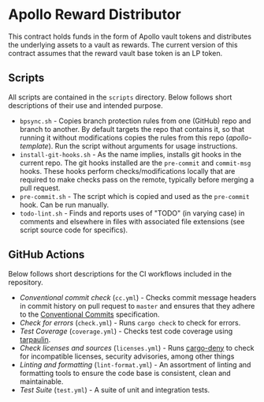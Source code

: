 # Apollo Reward Distributor

This contract holds funds in the form of Apollo vault tokens and distributes the underlying assets to a vault as rewards.
The current version of this contract assumes that the reward vault base token is an LP token.

## Scripts

All scripts are contained in the `scripts` directory. Below follows short descriptions of their use and intended
purpose.

* `bpsync.sh` -
    Copies branch protection rules from one (GitHub) repo and branch to another. By default targets the repo that
    contains it, so that running it without modifications copies the rules from this repo (*apollo-template*). Run the
    script without arguments for usage instructions.
* `install-git-hooks.sh` - As the name implies, installs git hooks in the current repo. The git hooks installed are the
    `pre-commit` and `commit-msg` hooks. These hooks perform checks/modifications locally that are required to make
    checks pass on the remote, typically before merging a pull request.
* `pre-commit.sh` - The script which is copied and used as the `pre-commit` hook. Can be run manually.
* `todo-lint.sh` - Finds and reports uses of "TODO" (in varying case) in comments and elsewhere in files with associated
    file extensions (see script source code for specifics).

## GitHub Actions

Below follows short descriptions for the CI workflows included in the repository.

* _Conventional commit check_ (`cc.yml`) -
    Checks commit message headers in commit history on pull request to `master` and ensures that they adhere to the
    [Conventional Commits](https://www.conventionalcommits.org) specification.
* _Check for errors_ (`check.yml`) - Runs `cargo check` to check for errors.
* _Test Coverage_ (`coverage.yml`) -
    Checks test code coverage using [tarpaulin](https://crates.io/crates/cargo-tarpaulin).
* _Check licenses and sources_ (`licenses.yml`) -
    Runs [cargo-deny](https://crates.io/crates/cargo-deny) to check for incompatible licenses, security advisories,
    among other things
* _Linting and formatting_ (`lint-format.yml`) -
    An assortment of linting and formatting tools to ensure the code base is consistent, clean and maintainable.
* _Test Suite_ (`test.yml`) - A suite of unit and integration tests.
